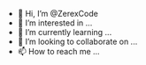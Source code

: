 - 👋 Hi, I’m @ZerexCode
- 👀 I’m interested in ...
- 🌱 I’m currently learning ...
- 💞️ I’m looking to collaborate on ...
- 📫 How to reach me ...

<!---
ZerexCode/ZerexCode is a ✨ special ✨ repository because its `README.md` (this file) appears on your GitHub profile.
You can click the Preview link to take a look at your changes.
--->
